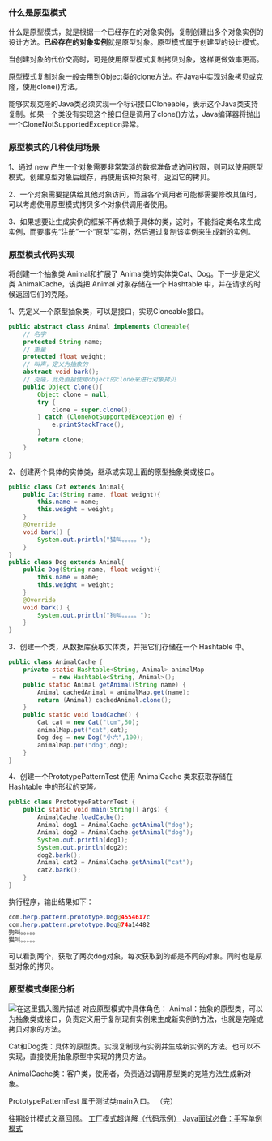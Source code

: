 ### 什么是原型模式
什么是原型模式，就是根据一个已经存在的对象实例，复制创建出多个对象实例的设计方法。**已经存在的对象实例**就是原型对象。原型模式属于创建型的设计模式。

当创建对象的代价交高时，可是使用原型模式复制拷贝对象，这样更做效率更高。

原型模式复制对象一般会用到Object类的clone方法。在Java中实现对象拷贝或克隆，使用clone()方法。

能够实现克隆的Java类必须实现一个标识接口Cloneable，表示这个Java类支持复制。如果一个类没有实现这个接口但是调用了clone()方法，Java编译器将抛出一个CloneNotSupportedException异常。

### 原型模式的几种使用场景
1、通过 new 产生一个对象需要非常繁琐的数据准备或访问权限，则可以使用原型模式，创建原型对象后缓存，再使用该种对象时，返回它的拷贝。

2、一个对象需要提供给其他对象访问，而且各个调用者可能都需要修改其值时，可以考虑使用原型模式拷贝多个对象供调用者使用。 

3、如果想要让生成实例的框架不再依赖于具体的类，这时，不能指定类名来生成实例，而要事先“注册”一个“原型”实例，然后通过复制该实例来生成新的实例。
### 原型模式代码实现
将创建一个抽象类 Animal和扩展了 Animal类的实体类Cat、Dog。下一步是定义类 AnimalCache，该类把 Animal 对象存储在一个 Hashtable 中，并在请求的时候返回它们的克隆。

1、先定义一个原型抽象类，可以是接口，实现Cloneable接口。

```java
public abstract class Animal implements Cloneable{
    // 名字
    protected String name;
    // 重量
    protected float weight;
    // 叫声，定义为抽象的
    abstract void bark();
    // 克隆，此处直接使用object的clone来进行对象拷贝
    public Object clone(){
        Object clone = null;
        try {
            clone = super.clone();
        } catch (CloneNotSupportedException e) {
            e.printStackTrace();
        }
        return clone;
    }
}
```
2、创建两个具体的实体类，继承或实现上面的原型抽象类或接口。

```java
public class Cat extends Animal{
    public Cat(String name, float weight){
        this.name = name;
        this.weight = weight;
    }
    @Override
    void bark() {
        System.out.println("猫叫。。。。。");
    }
}
public class Dog extends Animal{
    public Dog(String name, float weight){
        this.name = name;
        this.weight = weight;
    }
    @Override
    void bark() {
        System.out.println("狗叫。。。。。");
    }
}
```
3、创建一个类，从数据库获取实体类，并把它们存储在一个 Hashtable 中。

```java
public class AnimalCache {
    private static Hashtable<String, Animal> animalMap
            = new Hashtable<String, Animal>();
    public static Animal getAnimal(String name) {
        Animal cachedAnimal = animalMap.get(name);
        return (Animal) cachedAnimal.clone();
    }
    public static void loadCache() {
        Cat cat = new Cat("tom",50);
        animalMap.put("cat",cat);
        Dog dog = new Dog("小六",100);
        animalMap.put("dog",dog);
    }
}
```
4、创建一个PrototypePatternTest 使用 AnimalCache 类来获取存储在 Hashtable 中的形状的克隆。

```java
public class PrototypePatternTest {
    public static void main(String[] args) {
        AnimalCache.loadCache();
        Animal dog1 = AnimalCache.getAnimal("dog");
        Animal dog2 = AnimalCache.getAnimal("dog");
        System.out.println(dog1);
        System.out.println(dog2);
        dog2.bark();
        Animal cat2 = AnimalCache.getAnimal("cat");
        cat2.bark();
    }
}
```
执行程序，输出结果如下：

```java
com.herp.pattern.prototype.Dog@4554617c
com.herp.pattern.prototype.Dog@74a14482
狗叫。。。。。
猫叫。。。。。
```
可以看到两个，获取了两次dog对象，每次获取到的都是不同的对象。同时也是原型对象的拷贝。

### 原型模式类图分析

![在这里插入图片描述](https://img-blog.csdnimg.cn/20191122002350258.png?x-oss-process=image/watermark,type_ZmFuZ3poZW5naGVpdGk,shadow_10,text_aHR0cHM6Ly9ibG9nLmNzZG4ubmV0L20wXzM3OTY1MDE4,size_16,color_FFFFFF,t_70)
对应原型模式中具体角色：
Animal：抽象的原型类，可以为抽象类或接口，负责定义用于复制现有实例来生成新实例的方法，也就是克隆或拷贝对象的方法。

Cat和Dog类：具体的原型类。实现复制现有实例并生成新实例的方法。也可以不实现，直接使用抽象原型中实现的拷贝方法。

AnimalCache类：客户类，使用者，负责通过调用原型类的克隆方法生成新对象。

PrototypePatternTest 属于测试类main入口。
（完）

往期设计模式文章回顾。
[工厂模式超详解（代码示例）](https://blog.csdn.net/m0_37965018/article/details/103152585)
[Java面试必备：手写单例模式](https://blog.csdn.net/m0_37965018/article/details/93791567)